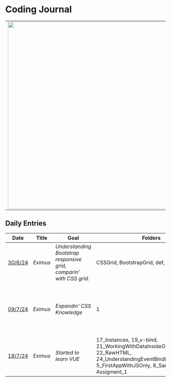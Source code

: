 # Coding Journal

|        |  |
|------------|--------------|
| <img align="center" src='https://github.com/Nihilnia/Nihilnia/blob/main/Gloria.gif' width = '584px'/> | "Have you ever felt like, <br/> 'This is it, this is the project of a lifetime, <br/> I was made for this task'?<br/><br/> No?" |



## Daily Entries

| Date       | Title | Goal | Folders | Result | VOD
|------------|--------------|--------------|------------|------------|------------|
| [30/6/24](https://github.com/Nihilnia/TillMyEyesBleed/tree/main/Eximius/0) | *Eximus* | *Understanding Bootstrap responsive grid, <br/> comparin' with CSS grid.* | CSSGrid, BootstrapGrid, def, flexboxgpt | I' ll stick with CSS grid. | ["Eximius", Day 0 — Bootstrap grid vs CSS grid](https://youtu.be/00I0gwTUBEk)
| [09/7/24](https://github.com/Nihilnia/TillMyEyesBleed/tree/main/Eximius/1) | *Eximus* | *Expandin' CSS Knowledge* | 1 | Learned somethings new like outline, justify-end.. (made a lil adblocker .p) | ["Eximius", Day 1 — Expandin' CSS Knowledge](https://youtu.be/rZu7-9cbhvA)
| [18/7/24](https://github.com/Nihilnia/TillMyEyesBleed/tree/main/Eximius/2) | *Eximus* | *Started to learn VUE* | 17_Instances, 19_v-bind, 21_WorkingWithDataInsideOfAVUEAppLMAO, 22_RawHTML, 24_UnderstandingEventBinding, 5_FirstAppWithJSOnly, 8_SameAppWithVue, Assigment_1 | Creating VUE app, Interpolation, v-bind, v-on, mounted.. | ["Eximius", Day 2 — Started to learn VUE](https://youtu.be/0WAV8jHasZQ)

